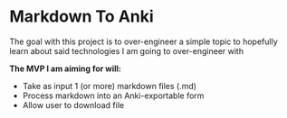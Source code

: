 # Markdown To Anki
The goal with this project is to over-engineer a simple topic to hopefully learn about said technologies I am going to over-engineer with

**The MVP I am aiming for will:**
- Take as input 1 (or more) markdown files (.md)
- Process markdown into an Anki-exportable form
- Allow user to download file

